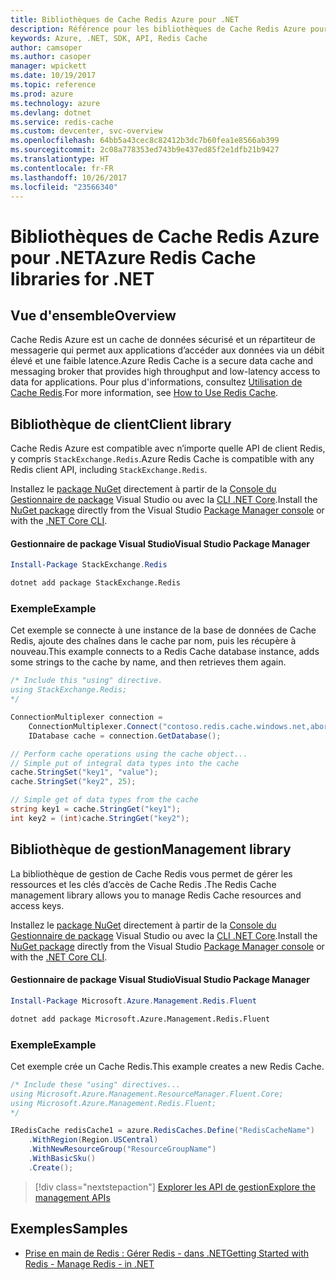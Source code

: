 ```yaml
---
title: Bibliothèques de Cache Redis Azure pour .NET
description: Référence pour les bibliothèques de Cache Redis Azure pour .NET
keywords: Azure, .NET, SDK, API, Redis Cache
author: camsoper
ms.author: casoper
manager: wpickett
ms.date: 10/19/2017
ms.topic: reference
ms.prod: azure
ms.technology: azure
ms.devlang: dotnet
ms.service: redis-cache
ms.custom: devcenter, svc-overview
ms.openlocfilehash: 64bb5a43cec8c82412b3dc7b60fea1e8566ab399
ms.sourcegitcommit: 2c08a778353ed743b9e437ed85f2e1dfb21b9427
ms.translationtype: HT
ms.contentlocale: fr-FR
ms.lasthandoff: 10/26/2017
ms.locfileid: "23566340"
---
```

# <a name="azure-redis-cache-libraries-for-net"></a><span data-ttu-id="a62e4-104">Bibliothèques de Cache Redis Azure pour .NET</span><span class="sxs-lookup"><span data-stu-id="a62e4-104">Azure Redis Cache libraries for .NET</span></span>

## <a name="overview"></a><span data-ttu-id="a62e4-105">Vue d'ensemble</span><span class="sxs-lookup"><span data-stu-id="a62e4-105">Overview</span></span>

<span data-ttu-id="a62e4-106">Cache Redis Azure est un cache de données sécurisé et un répartiteur de messagerie qui permet aux applications d’accéder aux données via un débit élevé et une faible latence.</span><span class="sxs-lookup"><span data-stu-id="a62e4-106">Azure Redis Cache is a secure data cache and messaging broker that provides high throughput and low-latency access to data for applications.</span></span>  <span data-ttu-id="a62e4-107">Pour plus d'informations, consultez [Utilisation de Cache Redis](https://docs.microsoft.com/azure/redis-cache/cache-dotnet-how-to-use-azure-redis-cache).</span><span class="sxs-lookup"><span data-stu-id="a62e4-107">For more information, see [How to Use Redis Cache](https://docs.microsoft.com/azure/redis-cache/cache-dotnet-how-to-use-azure-redis-cache).</span></span>

## <a name="client-library"></a><span data-ttu-id="a62e4-108">Bibliothèque de client</span><span class="sxs-lookup"><span data-stu-id="a62e4-108">Client library</span></span>

<span data-ttu-id="a62e4-109">Cache Redis Azure est compatible avec n’importe quelle API de client Redis, y compris `StackExchange.Redis`.</span><span class="sxs-lookup"><span data-stu-id="a62e4-109">Azure Redis Cache is compatible with any Redis client API, including `StackExchange.Redis`.</span></span>

<span data-ttu-id="a62e4-110">Installez le [package NuGet](https://www.nuget.org/packages/StackExchange.Redis) directement à partir de la [Console du Gestionnaire de package][PackageManager] Visual Studio ou avec la [CLI .NET Core][DotNetCLI].</span><span class="sxs-lookup"><span data-stu-id="a62e4-110">Install the [NuGet package](https://www.nuget.org/packages/StackExchange.Redis) directly from the Visual Studio [Package Manager console][PackageManager] or with the [.NET Core CLI][DotNetCLI].</span></span>

#### <a name="visual-studio-package-manager"></a><span data-ttu-id="a62e4-111">Gestionnaire de package Visual Studio</span><span class="sxs-lookup"><span data-stu-id="a62e4-111">Visual Studio Package Manager</span></span>

```powershell
Install-Package StackExchange.Redis
```

```bash
dotnet add package StackExchange.Redis
```

### <a name="example"></a><span data-ttu-id="a62e4-112">Exemple</span><span class="sxs-lookup"><span data-stu-id="a62e4-112">Example</span></span>

<span data-ttu-id="a62e4-113">Cet exemple se connecte à une instance de la base de données de Cache Redis, ajoute des chaînes dans le cache par nom, puis les récupère à nouveau.</span><span class="sxs-lookup"><span data-stu-id="a62e4-113">This example connects to a Redis Cache database instance, adds some strings to the cache by name, and then retrieves them again.</span></span>

```csharp
/* Include this "using" directive.
using StackExchange.Redis;
*/

ConnectionMultiplexer connection = 
    ConnectionMultiplexer.Connect("contoso.redis.cache.windows.net,abortConnect=false,ssl=true,password=...");
    IDatabase cache = connection.GetDatabase();

// Perform cache operations using the cache object...
// Simple put of integral data types into the cache
cache.StringSet("key1", "value");
cache.StringSet("key2", 25);

// Simple get of data types from the cache
string key1 = cache.StringGet("key1");
int key2 = (int)cache.StringGet("key2");
```

## <a name="management-library"></a><span data-ttu-id="a62e4-114">Bibliothèque de gestion</span><span class="sxs-lookup"><span data-stu-id="a62e4-114">Management library</span></span>

<span data-ttu-id="a62e4-115">La bibliothèque de gestion de Cache Redis vous permet de gérer les ressources et les clés d’accès de Cache Redis .</span><span class="sxs-lookup"><span data-stu-id="a62e4-115">The Redis Cache management library allows you to manage Redis Cache resources and access keys.</span></span>

<span data-ttu-id="a62e4-116">Installez le [package NuGet](https://www.nuget.org/packages/Microsoft.Azure.Management.Redis.Fluent) directement à partir de la [Console du Gestionnaire de package][PackageManager] Visual Studio ou avec la [CLI .NET Core][DotNetCLI].</span><span class="sxs-lookup"><span data-stu-id="a62e4-116">Install the [NuGet package](https://www.nuget.org/packages/Microsoft.Azure.Management.Redis.Fluent) directly from the Visual Studio [Package Manager console][PackageManager] or with the [.NET Core CLI][DotNetCLI].</span></span>

#### <a name="visual-studio-package-manager"></a><span data-ttu-id="a62e4-117">Gestionnaire de package Visual Studio</span><span class="sxs-lookup"><span data-stu-id="a62e4-117">Visual Studio Package Manager</span></span>

```powershell
Install-Package Microsoft.Azure.Management.Redis.Fluent
```

```bash
dotnet add package Microsoft.Azure.Management.Redis.Fluent
```

### <a name="example"></a><span data-ttu-id="a62e4-118">Exemple</span><span class="sxs-lookup"><span data-stu-id="a62e4-118">Example</span></span>

<span data-ttu-id="a62e4-119">Cet exemple crée un Cache Redis.</span><span class="sxs-lookup"><span data-stu-id="a62e4-119">This example creates a new Redis Cache.</span></span>

```csharp
/* Include these "using" directives...
using Microsoft.Azure.Management.ResourceManager.Fluent.Core;
using Microsoft.Azure.Management.Redis.Fluent;
*/

IRedisCache redisCache1 = azure.RedisCaches.Define("RedisCacheName")
    .WithRegion(Region.USCentral)
    .WithNewResourceGroup("ResourceGroupName")
    .WithBasicSku()
    .Create();
```

> [!div class="nextstepaction"]
> [<span data-ttu-id="a62e4-120">Explorer les API de gestion</span><span class="sxs-lookup"><span data-stu-id="a62e4-120">Explore the management APIs</span></span>](/dotnet/api/overview/azure/rediscache/management)


## <a name="samples"></a><span data-ttu-id="a62e4-121">Exemples</span><span class="sxs-lookup"><span data-stu-id="a62e4-121">Samples</span></span>

* [<span data-ttu-id="a62e4-122">Prise en main de Redis : Gérer Redis - dans .NET</span><span class="sxs-lookup"><span data-stu-id="a62e4-122">Getting Started with Redis - Manage Redis - in .NET</span></span>](https://github.com/Azure-Samples/redis-cache-dotnet-manage-cache)

[PackageManager]: https://docs.microsoft.com/nuget/tools/package-manager-console
[DotNetCLI]: https://docs.microsoft.com/dotnet/core/tools/dotnet-add-package
